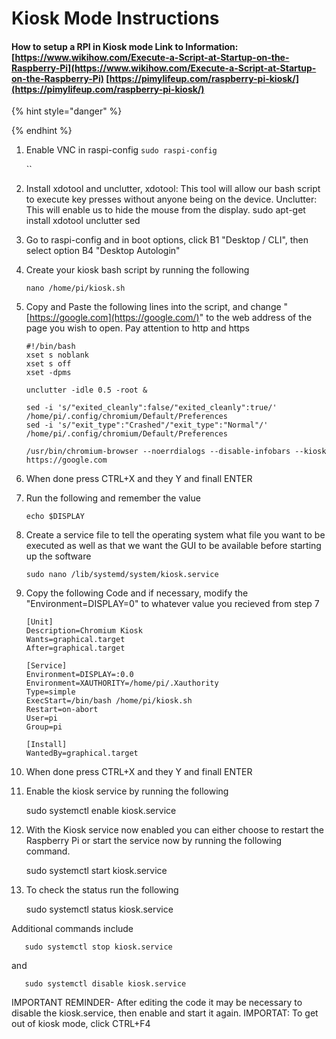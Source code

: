# Kiosk Mode Instructions

#### How to setup a RPI in Kiosk mode Link to Information: [https://www.wikihow.com/Execute-a-Script-at-Startup-on-the-Raspberry-Pi](https://www.wikihow.com/Execute-a-Script-at-Startup-on-the-Raspberry-Pi) [https://pimylifeup.com/raspberry-pi-kiosk/](https://pimylifeup.com/raspberry-pi-kiosk/)

{% hint style="danger" %}

{% endhint %}

1. Enable VNC in raspi-config `sudo raspi-config`

   \`\`

2. Install xdotool and unclutter, xdotool: This tool will allow our bash script to execute key presses without anyone being on the device. Unclutter: This will enable us to hide the mouse from the display. sudo apt-get install xdotool unclutter sed
3. Go to raspi-config and in boot options, click B1 "Desktop / CLI", then select option B4 "Desktop Autologin"
4. Create your kiosk bash script by running the following

   ```text
   nano /home/pi/kiosk.sh
   ```

5. Copy and Paste the following lines into the script, and change "[https://google.com](https://google.com/)" to the web address of the page you wish to open. Pay attention to http and https

   ```text
   #!/bin/bash
   xset s noblank
   xset s off
   xset -dpms

   unclutter -idle 0.5 -root &

   sed -i 's/"exited_cleanly":false/"exited_cleanly":true/'
   /home/pi/.config/chromium/Default/Preferences
   sed -i 's/"exit_type":"Crashed"/"exit_type":"Normal"/' /home/pi/.config/chromium/Default/Preferences

   /usr/bin/chromium-browser --noerrdialogs --disable-infobars --kiosk https://google.com
   ```

6. When done press CTRL+X and they Y and finall ENTER
7. Run the following and remember the value

   ```text
   echo $DISPLAY
   ```

8. Create a service file to tell the operating system what file you want to be executed as well as that we want the GUI to be available before starting up the software

   ```text
   sudo nano /lib/systemd/system/kiosk.service
   ```

9. Copy the following Code and if necessary, modify the "Environment=DISPLAY=0" to whatever value you recieved from step 7

   ```text
   [Unit]
   Description=Chromium Kiosk
   Wants=graphical.target
   After=graphical.target

   [Service]
   Environment=DISPLAY=:0.0
   Environment=XAUTHORITY=/home/pi/.Xauthority
   Type=simple
   ExecStart=/bin/bash /home/pi/kiosk.sh
   Restart=on-abort
   User=pi
   Group=pi

   [Install]
   WantedBy=graphical.target
   ```

10. When done press CTRL+X and they Y and finall ENTER
11. Enable the kiosk service by running the following

    sudo systemctl enable kiosk.service

12. With the Kiosk service now enabled you can either choose to restart the Raspberry Pi or start the service now by running the following command.

    sudo systemctl start kiosk.service

13. To check the status run the following

    sudo systemctl status kiosk.service

Additional commands include

```text
   sudo systemctl stop kiosk.service
```

and

```text
   sudo systemctl disable kiosk.service
```

IMPORTANT REMINDER- After editing the code it may be necessary to disable the kiosk.service, then enable and start it again. IMPORTAT: To get out of kiosk mode, click CTRL+F4

